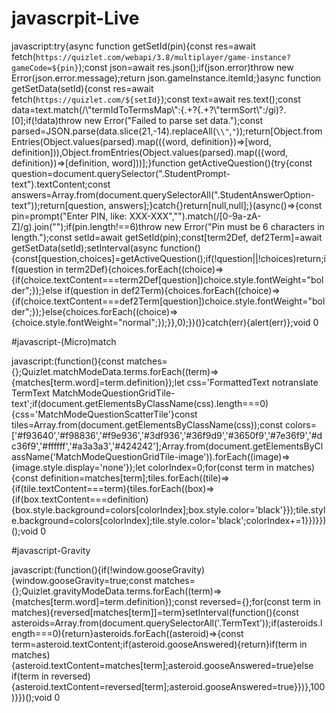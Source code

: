 # javascrpit-Live

javascript:try{async function getSetId(pin){const res=await fetch(`https://quizlet.com/webapi/3.8/multiplayer/game-instance?gameCode=${pin}`);const json=await res.json();if(json.error)throw new Error(json.error.message);return json.gameInstance.itemId;}async function getSetData(setId){const res=await fetch(`https://quizlet.com/${setId}`);const text=await res.text();const data=text.match(/\\"termIdToTermsMap\\":{.+?{.+?\\"termSort\\":/gi)?.[0];if(!data)throw new Error("Failed to parse set data.");const parsed=JSON.parse(data.slice(21,-14).replaceAll(`\\"`,`"`));return[Object.fromEntries(Object.values(parsed).map(({word, definition})=>[word, definition])),Object.fromEntries(Object.values(parsed).map(({word, definition})=>[definition, word]))];}function getActiveQuestion(){try{const question=document.querySelector(".StudentPrompt-text").textContent;const answers=Array.from(document.querySelectorAll(".StudentAnswerOption-text"));return[question, answers];}catch{}return[null,null];}(async()=>{const pin=prompt("Enter PIN, like: XXX-XXX","").match(/[0-9a-zA-Z]/g).join("");if(pin.length!==6)throw new Error("Pin must be 6 characters in length.");const setId=await getSetId(pin);const[term2Def, def2Term]=await getSetData(setId);setInterval(async function(){const[question,choices]=getActiveQuestion();if(!question||!choices)return;if(question in term2Def){choices.forEach((choice)=>{if(choice.textContent===term2Def[question])choice.style.fontWeight="bolder";});}else if(question in def2Term){choices.forEach((choice)=>{if(choice.textContent===def2Term[question])choice.style.fontWeight="bolder";});}else{choices.forEach((choice)=>{choice.style.fontWeight="normal";});}},0);})()}catch(err){alert(err)};void 0

#javascript-(Micro)match

javascript:(function(){const matches={};Quizlet.matchModeData.terms.forEach((term)=>{matches[term.word]=term.definition});let css='FormattedText notranslate TermText MatchModeQuestionGridTile-text';if(document.getElementsByClassName(css).length===0){css='MatchModeQuestionScatterTile'}const tiles=Array.from(document.getElementsByClassName(css));const colors=['#f93640','#f98836','#f9e936','#3df936','#36f9d9','#3650f9','#7e36f9','#dc36f9','#ffffff','#a3a3a3','#424242'];Array.from(document.getElementsByClassName('MatchModeQuestionGridTile-image')).forEach((image)=>{image.style.display='none'});let colorIndex=0;for(const term in matches){const definition=matches[term];tiles.forEach((tile)=>{if(tile.textContent===term){tiles.forEach((box)=>{if(box.textContent===definition){box.style.background=colors[colorIndex];box.style.color='black'}});tile.style.background=colors[colorIndex];tile.style.color='black';colorIndex+=1}})}})();void 0

#javascript-Gravity

javascript:(function(){if(!window.gooseGravity){window.gooseGravity=true;const matches={};Quizlet.gravityModeData.terms.forEach((term)=>{matches[term.word]=term.definition});const reversed={};for(const term in matches){reversed[matches[term]]=term}setInterval(function(){const asteroids=Array.from(document.querySelectorAll('.TermText'));if(asteroids.length===0){return}asteroids.forEach((asteroid)=>{const term=asteroid.textContent;if(asteroid.gooseAnswered){return}if(term in matches){asteroid.textContent=matches[term];asteroid.gooseAnswered=true}else if(term in reversed){asteroid.textContent=reversed[term];asteroid.gooseAnswered=true}})},100)}})();void 0
